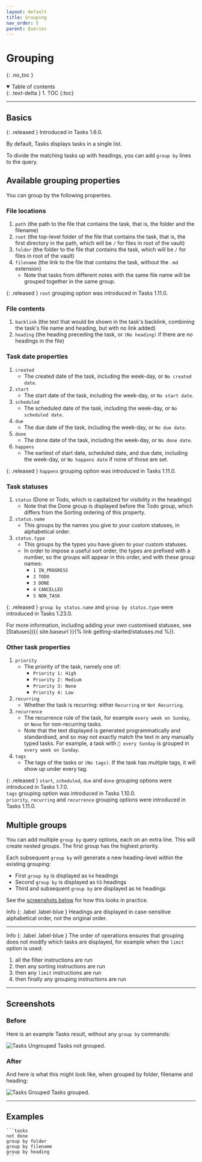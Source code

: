 ```yaml
---
layout: default
title: Grouping
nav_order: 5
parent: Queries
---
```


# Grouping
{: .no_toc }

<details open markdown="block">
  <summary>
    Table of contents
  </summary>
  {: .text-delta }
1. TOC
{:toc}
</details>

---

## Basics

{: .released }
Introduced in Tasks 1.6.0.

By default, Tasks displays tasks in a single list.

To divide the matching tasks up with headings, you can add `group by` lines to the query.

## Available grouping properties

You can group by the following properties.

### File locations

1. `path` (the path to the file that contains the task, that is, the folder and the filename)
1. `root` (the top-level folder of the file that contains the task, that is, the first directory in the path, which will be `/` for files in root of the vault)
1. `folder` (the folder to the file that contains the task, which will be `/` for files in root of the vault)
1. `filename` (the link to the file that contains the task, without the `.md` extension)
    - Note that tasks from different notes with the same file name will be grouped together in the same group.

{: .released }
`root` grouping option was introduced in Tasks 1.11.0.

### File contents

1. `backlink` (the text that would be shown in the task's backlink, combining the task's file name and heading, but with no link added)
1. `heading` (the heading preceding the task, or `(No heading)` if there are no headings in the file)

### Task date properties

1. `created`
    - The created date of the task, including the week-day, or `No created date`.
1. `start`
    - The start date of the task, including the week-day, or `No start date`.
1. `scheduled`
    - The scheduled date of the task, including the week-day, or `No scheduled date`.
1. `due`
    - The due date of the task, including the week-day, or `No due date`.
1. `done`
    - The done date of the task, including the week-day, or `No done date`.
1. `happens`
    - The earliest of start date, scheduled date, and due date, including the week-day, or `No happens date` if none of those are set.

{: .released }
`happens` grouping option was introduced in Tasks 1.11.0.

### Task statuses

1. `status` (Done or Todo, which is capitalized for visibility in the headings)
    - Note that the Done group is displayed before the Todo group,
      which differs from the Sorting ordering of this property.
1. `status.name`
    - This groups by the names you give to your custom statuses, in alphabetical order.
1. `status.type`
    - This groups by the types you have given to your custom statuses.
    - In order to impose a useful sort order, the types are prefixed with a number, so the groups will appear in this order, and with these group names:
        - `1 IN_PROGRESS`
        - `2 TODO`
        - `3 DONE`
        - `4 CANCELLED`
        - `5 NON_TASK`

{: .released }
`group by status.name` and `group by status.type` were introduced in Tasks 1.23.0.

For more information, including adding your own customised statuses, see [Statuses]({{ site.baseurl }}{% link getting-started/statuses.md %}).

### Other task properties

1. `priority`
    - The priority of the task, namely one of:
        - `Priority 1: High`
        - `Priority 2: Medium`
        - `Priority 3: None`
        - `Priority 4: Low`
1. `recurring`
    - Whether the task is recurring: either `Recurring` or `Not Recurring`.
1. `recurrence`
    - The recurrence rule of the task, for example `every week on Sunday`, or `None` for non-recurring tasks.
    - Note that the text displayed is generated programmatically and standardised, and so may not exactly match the text in any manually typed tasks. For example, a task with `🔁 every Sunday` is grouped in `every week on Sunday`.
1. `tags`
    - The tags of the tasks or `(No tags)`. If the task has multiple tags, it will show up under every tag.

{: .released }
`start`, `scheduled`, `due` and `done` grouping options were introduced in Tasks 1.7.0.<br>
`tags` grouping option was introduced in Tasks 1.10.0.<br>
`priority`, `recurring` and `recurrence` grouping options were introduced in Tasks 1.11.0.

## Multiple groups

You can add multiple `group by` query options, each on an extra line.
This will create nested groups.
The first group has the highest priority.

Each subsequent `group by` will generate a new heading-level within the existing grouping:

- First `group by` is displayed as `h4` headings
- Second `group by` is displayed as `h5` headings
- Third and subsequent `group by` are displayed as `h6` headings

See the [screenshots below](#screenshots) for how this looks in practice.

<div class="code-example" markdown="1">
Info
{: .label .label-blue }
Headings are displayed in case-sensitive alphabetical order, not the original order.

---

Info
{: .label .label-blue }
The order of operations ensures that grouping does not modify which tasks are displayed, for example when the `limit` option is used:

1. all the filter instructions are run
1. then any sorting instructions are run
1. then any `limit` instructions are run
1. then finally any grouping instructions are run

</div>

---

## Screenshots

### Before

Here is an example Tasks result, without any `group by` commands:

![Tasks Ungrouped](../images/tasks_ungrouped.png)
Tasks not grouped.

### After

And here is what this might look like, when grouped by folder, filename and heading:

![Tasks Grouped](../images/tasks_grouped.png)
Tasks grouped.

---

## Examples

    ```tasks
    not done
    group by folder
    group by filename
    group by heading
    ```
